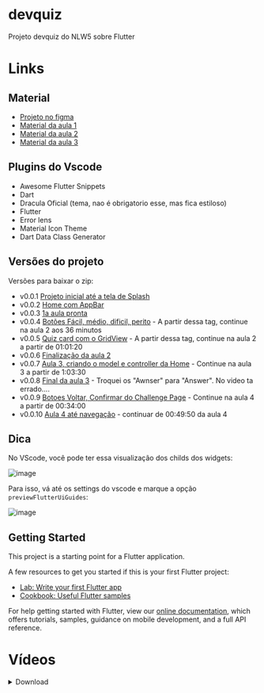 # devquiz

Projeto devquiz do NLW5 sobre Flutter

# Links

## Material

- [Projeto no figma](https://www.figma.com/file/oee9kcqSdTnFoA6Q89qxGg/DevQuiz-(Copy)?node-id=0%3A1)
- [Material da aula 1](https://www.notion.so/Material-para-a-aula-01-92b506e9339f4f8b9b50612c7a414289)
- [Material da aula 2](https://www.notion.so/Roteiro-da-aula-331347b956d14167a92aeef7f85d3a23)
- [Material da aula 3](https://www.notion.so/Roteiro-da-aula-4ff471e6c6274d82aaaf293734b5761f)

## Plugins do Vscode

- Awesome Flutter Snippets
- Dart
- Dracula Oficial (tema, nao é obrigatorio esse, mas fica estiloso)
- Flutter
- Error lens
- Material Icon Theme
- Dart Data Class Generator

## Versões do projeto

Versões para baixar o zip:

- v0.0.1 [Projeto inicial até a tela de Splash](https://github.com/danielschmitz/devquiz/releases/tag/v0.0.1)
- v0.0.2 [Home com AppBar](https://github.com/danielschmitz/devquiz/releases/tag/v0.0.2)
- v0.0.3 [1a aula pronta](https://github.com/danielschmitz/devquiz/releases/tag/v0.0.3)
- v0.0.4 [Botões Fácil, médio, dificil, perito](https://github.com/danielschmitz/devquiz/releases/tag/v0.0.4) - A partir dessa tag, continue na aula 2 aos 36 minutos
- v0.0.5 [Quiz card com o GridView](https://github.com/danielschmitz/devquiz/releases/tag/v0.0.5) - A partir dessa tag, continue na aula 2 a partir de 01:01:20
- v0.0.6 [Finalização da aula 2](https://github.com/danielschmitz/devquiz/releases/tag/v0.0.6)
- v0.0.7 [Aula 3, criando o model e controller da Home](https://github.com/danielschmitz/devquiz/releases/tag/v0.0.7) - Continue na aula 3 a partir de 1:03:30
- v0.0.8 [Final da aula 3](https://github.com/danielschmitz/devquiz/releases/tag/v0.0.8) - Troquei os "Awnser" para "Answer". No video ta errado....
- v0.0.9 [Botoes Voltar, Confirmar do Challenge Page](https://github.com/danielschmitz/devquiz/releases/tag/v0.0.9) - Continue na aula 4 a partir de 00:34:00
- v0.0.10 [Aula 4 até navegação](https://github.com/danielschmitz/devquiz/releases/tag/v0.0.10) - continuar de 00:49:50 da aula 4

## Dica

No VScode, você pode ter essa visualização dos childs dos widgets:

![image](https://user-images.githubusercontent.com/1509692/115576113-91846100-a299-11eb-85bc-a40283555dc9.png)

Para isso, vá até os settings do vscode e marque a opção `previewFlutterUiGuides`:

![image](https://user-images.githubusercontent.com/1509692/115384248-35dca980-a1ad-11eb-9384-d2cc1d445ff1.png)


## Getting Started

This project is a starting point for a Flutter application.

A few resources to get you started if this is your first Flutter project:

- [Lab: Write your first Flutter app](https://flutter.dev/docs/get-started/codelab)
- [Cookbook: Useful Flutter samples](https://flutter.dev/docs/cookbook)

For help getting started with Flutter, view our
[online documentation](https://flutter.dev/docs), which offers tutorials,
samples, guidance on mobile development, and a full API reference.

# Vídeos

<details><summary>Download</summary>

- Aula Bônus (para iniciantes no flutter): [onedrive](https://1drv.ms/u/s!Apb0CbMZvL3sgfgvYeYmqcaCx_ObiQ?e=vWgcvf) | [gdrive](https://drive.google.com/file/d/1CVX9GjTwZHI1HHRzXVdVLPAkUSmOZU1p/view?usp=sharing)

- Aula 1: [onedrive](https://1drv.ms/u/s!Apb0CbMZvL3sgfgsOMcU1n4S3U7V5g?e=8kKGHL)  | [gdrive](https://drive.google.com/file/d/198XiuDDdDA3NM6AvRSG_a8WRrF2erBvs/view?usp=sharing)

- Aula 2: [one drive](https://1drv.ms/u/s!Apb0CbMZvL3sgfgtRSfCqSMjfvfE6A?e=WSZfZJ) | [gdrive](https://drive.google.com/file/d/15nZV_lzkDl8eOebpoBKIYQowiBSVfPV2/view?usp=sharing)

- Aula 3: [ondedrive](https://1drv.ms/u/s!Apb0CbMZvL3sgfguYyHp7Dj0lgiSKg?e=00Ah2Q) | [gdrive](https://drive.google.com/file/d/1it4UDarcILGkSwd6_bjYI_QusKjbtSiB/view?usp=sharing)

- Aula 4: [onedrive](https://1drv.ms/u/s!Apb0CbMZvL3sgfgwT-qzRHIVyNeKcw?e=Vvbsmy) | [gdrive](https://drive.google.com/file/d/19WoWGU3HvpLSvWwx2bbYXOxE7JqntWBT/view?usp=sharing)


## No youtube:

- Aula Bonus - https://youtu.be/_OeByq1RXu0
- Aula 1 - https://youtu.be/GSYaYunF0ws
- Aula 2 - https://youtu.be/3ImqUVDUBdE
- Aula 3 - https://youtu.be/pbZ5TrDSnt8
- Aula 4 - https://youtu.be/Sqoje4UNP3M

</details>
